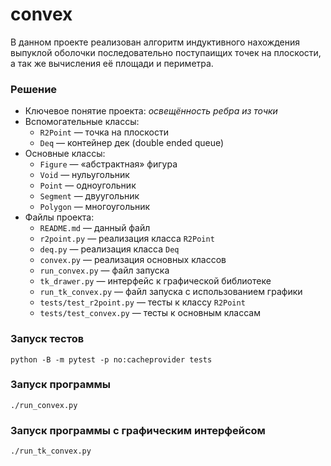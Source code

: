 # convex

В данном проекте реализован алгоритм индуктивного нахождения выпуклой оболочки
последовательно поступаищих точек на плоскости, а так же вычисления её площади и периметра.

### Решение

- Ключевое понятие проекта: *освещённость ребра из точки* 
- Вспомогательные классы:
    - `R2Point` — точка на плоскости
    - `Deq` — контейнер дек (double ended queue)
- Основные классы:
    - `Figure` — «абстрактная» фигура
    - `Void` — нульугольник
    - `Point` — одноугольник
    - `Segment` — двуугольник
    - `Polygon` — многоугольник
- Файлы проекта:
    - `README.md` — данный файл
    - `r2point.py` — реализация класса `R2Point`
    - `deq.py` —  реализация класса `Deq`
    - `convex.py` — реализация основных классов
    - `run_convex.py` — файл запуска
    - `tk_drawer.py` — интерфейс к графической библиотеке
    - `run_tk_convex.py` — файл запуска с использованием графики
    - `tests/test_r2point.py` — тесты к классу `R2Point`
    - `tests/test_convex.py` — тесты к основным классам


### Запуск тестов

    python -B -m pytest -p no:cacheprovider tests


### Запуск программы

`./run_convex.py`

### Запуск программы с графическим интерфейсом

`./run_tk_convex.py`
